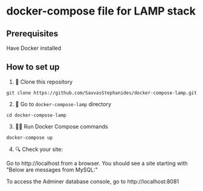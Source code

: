 # docker-compose file for LAMP stack

## Prerequisites

Have Docker installed

## How to set up

1. 🐑 Clone this repository

````git clone https://github.com/SavvasStephanides/docker-compose-lamp.git````

2. 📂 Go to `docker-compose-lamp` directory

````cd docker-compose-lamp````

3. 🏃‍♀️ Run Docker Compose commands

````
docker-compose up
````

4. 🔍 Check your site:

Go to http://localhost from a browser. You should see a site starting with "Below are messages from MySQL:"

To access the Adminer database console, go to http://localhost:8081
